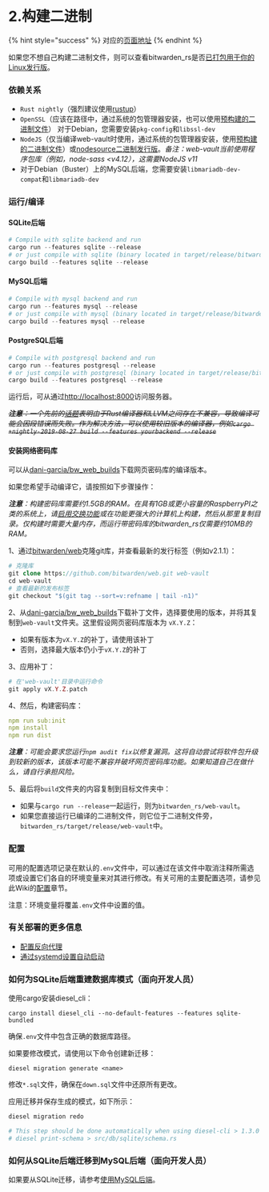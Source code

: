 # 2.构建二进制

{% hint style="success" %}
对应的[页面地址](https://github.com/dani-garcia/bitwarden_rs/wiki/Building-binary)
{% endhint %}

如果您不想自己构建二进制文件，则可以查看bitwarden\_rs是否[已打包用于你的Linux发行版](available-packages.md)。

### 依赖关系

* `Rust nightly`（强烈建议使用[rustup](https://rustup.rs/)）
* `OpenSSL`（应该在路径中，通过系统的包管理器安装，也可以使用[预构建的二进制文件](https://wiki.openssl.org/index.php/Binaries)） 对于Debian，您需要安装`pkg-config`和`libssl-dev`
* `NodeJS`（仅当编译web-vault时使用，通过系统的包管理器安装，使用[预构建的二进制文件](https://nodejs.org/en/download/)）或[nodesource二进制发行版](https://github.com/nodesource/distributions)。_备注：web-vault当前使用程序包库（例如，node-sass &lt;v4.12），这需要NodeJS v11_
* 对于Debian（Buster）上的MySQL后端，您需要安装`libmariadb-dev-compat`和`libmariadb-dev`

### 运行/编译

#### SQLite后端

```php
# Compile with sqlite backend and run
cargo run --features sqlite --release
# or just compile with sqlite (binary located in target/release/bitwarden_rs)
cargo build --features sqlite --release
```

#### MySQL后端

```php
# Compile with mysql backend and run
cargo run --features mysql --release
# or just compile with mysql (binary located in target/release/bitwarden_rs)
cargo build --features mysql --release
```

#### PostgreSQL后端

```php
# Compile with postgresql backend and run
cargo run --features postgresql --release
# or just compile with postgresql (binary located in target/release/bitwarden_rs)
cargo build --features postgresql --release
```

运行后，可从通过[http://localhost:8000](http://localhost:8000/)访问服务器。

~~_**注意**：一个先前的_~~[~~_话题_~~](https://github.com/rust-lang/rust/issues/62896)~~_表明由于Rust编译器和LLVM之间存在不兼容，导致编译可能会因段错误而失败。作为解决方法，可以使用较旧版本的编译器，例如`cargo +nightly-2019-08-27 build --features yourbackend --release`_~~

#### 安装网络密码库

可以从[dani-garcia/bw\_web\_builds](https://github.com/dani-garcia/bw_web_builds/releases)下载网页密码库的编译版本。

如果您希望手动编译它，请按照如下步骤操作：

_**注意**：构建密码库需要约1.5GB的RAM。在具有1GB或更小容量的RaspberryPI之类的系统上，请_[_启用交换功能_](https://www.tecmint.com/create-a-linux-swap-file/)_或在功能更强大的计算机上构建，然后从那里复制目录。仅构建时需要大量内存，而运行带密码库的bitwarden\_rs仅需要约10MB的RAM。_

1、通过[bitwarden/web](https://github.com/bitwarden/web)克隆git库，并查看最新的发行标签（例如v2.1.1）：

```php
# 克隆库
git clone https://github.com/bitwarden/web.git web-vault
cd web-vault
# 查看最新的发布标签
git checkout "$(git tag --sort=v:refname | tail -n1)"
```

2、从[dani-garcia/bw\_web\_builds](https://github.com/dani-garcia/bw_web_builds/tree/master/patches)下载补丁文件，选择要使用的版本，并将其复制到`web-vault`文件夹。这里假设网页密码库版本为 `vX.Y.Z`：

* 如果有版本为`vX.Y.Z`的补丁，请使用该补丁
* 否则，选择最大版本仍小于`vX.Y.Z`的补丁

3、应用补丁：

```php
# 在'web-vault'目录中运行命令
git apply vX.Y.Z.patch
```

4、然后，构建密码库：

```yaml
npm run sub:init
npm install
npm run dist
```

_**注意**：可能会要求您运行`npm audit fix`以修复漏洞。这将自动尝试将软件包升级到较新的版本，该版本可能不兼容并破坏网页密码库功能。如果知道自己在做什么，请自行承担风险。_

5、最后将`build`文件夹的内容复制到目标文件夹中：

* 如果与`cargo run --release`一起运行，则为`bitwarden_rs/web-vault`。
* 如果您直接运行已编译的二进制文件，则它位于二进制文件旁，`bitwarden_rs/target/release/web-vault`中。

### 配置

可用的配置选项记录在默认的`.env`文件中，可以通过在该文件中取消注释所需选项或设置它们各自的环境变量来对其进行修改。有关可用的主要配置选项，请参见此Wiki的[配置](../configuration/)章节。

注意：环境变量将覆盖`.env`文件中设置的值。

### 有关部署的更多信息

* [配置反向代理](roxy-examples.md)
* [通过systemd设置自动启动](../configuration/creating-a-systemd-service.md)

### 如何为SQLite后端重建数据库模式（面向开发人员）

使用cargo安装diesel\_cli：

```text
cargo install diesel_cli --no-default-features --features sqlite-bundled
```

确保`.env`文件中包含正确的数据库路径。

如果要修改模式，请使用以下命令创建新迁移：

```text
diesel migration generate <name>
```

修改`*.sql`文件，确保在`down.sql`文件中还原所有更改。

应用迁移并保存生成的模式，如下所示：

```php
diesel migration redo

# This step should be done automatically when using diesel-cli > 1.3.0
# diesel print-schema > src/db/sqlite/schema.rs
```

### 如何从SQLite后端迁移到MySQL后端（面向开发人员）

如果要从SQLite迁移，请参考[使用MySQL后端](../configuration/using-the-mysql-backend.md)。

